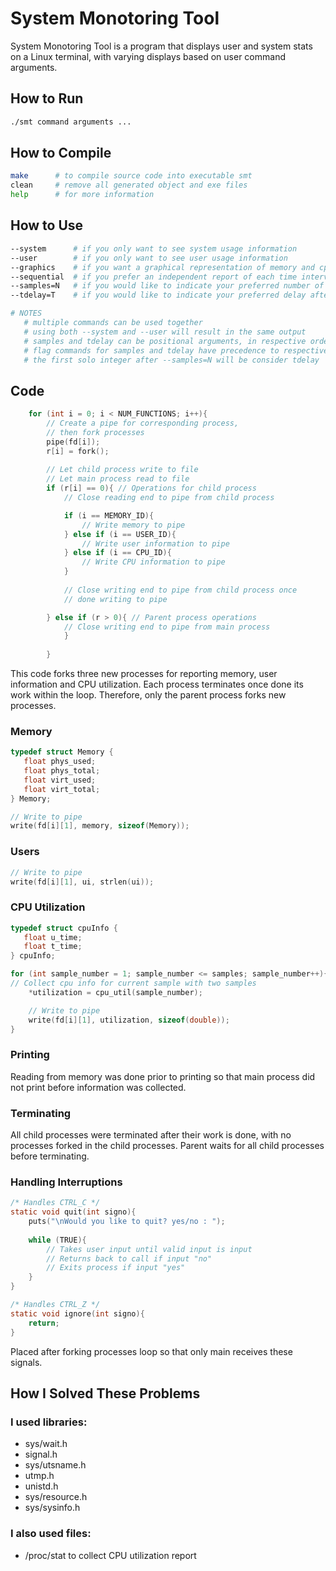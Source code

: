# System Monotoring Tool

System Monotoring Tool is a program that displays user and system stats on a Linux terminal, with varying displays based on user command arguments.

## How to Run
```bash
./smt command arguments ...
```

## How to Compile
```bash
make      # to compile source code into executable smt
clean     # remove all generated object and exe files
help      # for more information
```

## How to Use
```bash
--system      # if you only want to see system usage information
--user        # if you only want to see user usage information
--graphics    # if you want a graphical representation of memory and cpu utilization
--sequential  # if you prefer an independent report of each time interval
--samples=N   # if you would like to indicate your preferred number of samples
--tdelay=T    # if you would like to indicate your preferred delay after each sample

# NOTES
   # multiple commands can be used together
   # using both --system and --user will result in the same output
   # samples and tdelay can be positional arguments, in respective order
   # flag commands for samples and tdelay have precedence to respective positional arguments
   # the first solo integer after --samples=N will be consider tdelay
```
## Code
```c
	for (int i = 0; i < NUM_FUNCTIONS; i++){		
		// Create a pipe for corresponding process,
        // then fork processes
		pipe(fd[i]);
		r[i] = fork();
		
		// Let child process write to file
		// Let main process read to file
		if (r[i] == 0){ // Operations for child process
			// Close reading end to pipe from child process

			if (i == MEMORY_ID){
				// Write memory to pipe
			} else if (i == USER_ID){
				// Write user information to pipe
			} else if (i == CPU_ID){
				// Write CPU information to pipe
			}
		
			// Close writing end to pipe from child process once
			// done writing to pipe

		} else if (r > 0){ // Parent process operations
			// Close writing end to pipe from main process
			}
			
		}
```
This code forks three new processes for reporting memory, user information and CPU utilization. Each process terminates once done its work within the loop. Therefore, only the parent process forks new processes.

### Memory
```c
typedef struct Memory {
   float phys_used;
   float phys_total;
   float virt_used;
   float virt_total;
} Memory;

// Write to pipe
write(fd[i][1], memory, sizeof(Memory));
```
### Users
```c
// Write to pipe
write(fd[i][1], ui, strlen(ui));
```

### CPU Utilization
```c
typedef struct cpuInfo {
   float u_time;
   float t_time;
} cpuInfo;

for (int sample_number = 1; sample_number <= samples; sample_number++){	
// Collect cpu info for current sample with two samples
	*utilization = cpu_util(sample_number);

	// Write to pipe
	write(fd[i][1], utilization, sizeof(double));
}
```
### Printing
Reading from memory was done prior to printing so that main process did not print before information was collected.

### Terminating
All child processes were terminated after their work is done, with no processes forked in the child processes. Parent waits for all child processes before terminating.

### Handling Interruptions
```c
/* Handles CTRL_C */
static void quit(int signo){
	puts("\nWould you like to quit? yes/no : ");
	
	while (TRUE){
		// Takes user input until valid input is input
		// Returns back to call if input "no"
		// Exits process if input "yes"
	}
}

/* Handles CTRL_Z */
static void ignore(int signo){
	return;
}
```
Placed after forking processes loop so that only main receives these signals.

## How I Solved These Problems
### I used libraries:
  - sys/wait.h
  - signal.h
  - sys/utsname.h
  - utmp.h
  - unistd.h
  - sys/resource.h
  - sys/sysinfo.h

### I also used files:
  - /proc/stat to collect CPU utilization report